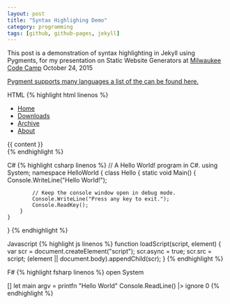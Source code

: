 ```yaml
---
layout: post  
title: "Syntax Highlighing Demo"
category: programming
tags: [github, github-pages, jekyll]
---
```

This post is a demonstration of syntax highlighting in Jekyll using Pygments, for my presentation  on Static Website Generators at [Milwaukee Code Camp](http://www.milwaukeecodecamp.com)
October 24, 2015 [](http://www.milwaukeecodecamp.com)

[Pygment supports many languages a list of the can be found here.](http://haisum.github.io/2014/11/07/jekyll-pygments-supported-highlighters)


HTML
{% highlight html linenos %}
<div id="topbar" class="pure-menu pure-menu-open pure-menu-horizontal">
        <ul>
          <li><a href="/">Home</a></li>
          <li><a href="/downloads">Downloads</a></li>
          <li><a href="/archive">Archive</a></li>
          <li><a href="/about">About</a></li>
        </ul>
      </div>
      <div class="left">
        {{ content }}
      </div>
</div>
{% endhighlight %}

C#
{% highlight csharp linenos %}
// A Hello World! program in C#.
using System;
namespace HelloWorld
{
    class Hello 
    {
        static void Main() 
        {
            Console.WriteLine("Hello World!");

            // Keep the console window open in debug mode.
            Console.WriteLine("Press any key to exit.");
            Console.ReadKey();
        }
    }
}
{% endhighlight %}

Javascript
{% highlight js linenos %}
function loadScript(script, element) {
        var scr = document.createElement("script");
        scr.async = true;
        scr.src = script;
        (element || document.body).appendChild(scr);
}
{% endhighlight %}

F#
{% highlight fsharp linenos %}
open System

[<EntryPoint>]
let main argv = 
    printfn "Hello World" 
    Console.ReadLine() |> ignore
    0 
{% endhighlight %}

